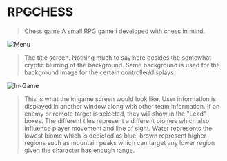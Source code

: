 # RPGCHESS

> Chess game
> A small RPG game i developed with chess in mind.

![Menu](https://user-images.githubusercontent.com/24484989/36287055-8b4a9bee-1280-11e8-9858-8ddc773847cc.PNG "Title Screen")
> The title screen. Nothing much to say here besides the somewhat cryptic blurring of the background. Same background is used for the background image for the certain controller/displays.

![In-Game](https://user-images.githubusercontent.com/24484989/36287177-383c9816-1281-11e8-9051-89d8887fbd8a.PNG "Game")
> This is what the in game screen would look like. User information is displayed in another window along with other team information. If an enemy or remote target is selected, they will show in the "Lead" boxes. The different tiles represent a different biomes which also influence player movement and line of sight. Water represents the lowest biome which is depicted as blue, brown represent higher regions such as mountain peaks which can target any lower region given the character has enough range.
